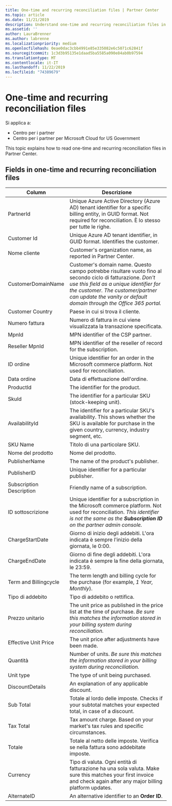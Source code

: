 ```yaml
---
title: One-time and recurring reconciliation files | Partner Center
ms.topic: article
ms.date: 11/21/2019
description: Understand one-time and recurring reconciliation files in Partner Center.
ms.assetid: ''
author: LauraBrenner
ms.author: labrenne
ms.localizationpriority: medium
ms.openlocfilehash: 0eae0dac3cbb4991e85e335082e6c5071c62841f
ms.sourcegitcommit: 1c3d3b95135e1daad5ba5585a090e84ab0b97594
ms.translationtype: MT
ms.contentlocale: it-IT
ms.lasthandoff: 11/22/2019
ms.locfileid: "74389679"
---
```

# <a name="one-time-and-recurring-reconciliation-files"></a>One-time and recurring reconciliation files

Si applica a:

- Centro per i partner
- Centro per i partner per Microsoft Cloud for US Government

This topic explains how to read one-time and recurring reconciliation files in Partner Center.

## <a name="fields-in-one-time-and-recurring-reconciliation-files"></a>Fields in one-time and recurring reconciliation files

| Column | Descrizione |
| ------ | ----------- |
| PartnerId | Unique Azure Active Directory (Azure AD) tenant identifier for a specific billing entity, in GUID format. Not required for reconciliation. È lo stesso per tutte le righe. |
| Customer Id | Unique Azure AD tenant identifier, in GUID format. Identifies the customer. |
| Nome cliente | Customer's organization name, as reported in Partner Center. |
| CustomerDomainName | Customer's domain name. Questo campo potrebbe risultare vuoto fino al secondo ciclo di fatturazione. *Don't use this field as a unique identifier for the customer. The customer/partner can update the vanity or default domain through the  Office 365 portal.* |
| Customer Country | Paese in cui si trova il cliente. |
| Numero fattura | Numero di fattura in cui viene visualizzata la transazione specificata. |
| MpnId | MPN identifier of the CSP partner. |
| Reseller MpnId | MPN identifier of the reseller of record for the subscription. |
| ID ordine | Unique identifier for an order in the Microsoft commerce platform. Not used for reconciliation. |
| Data ordine | Data di effettuazione dell'ordine. |
| ProductId | The identifier for the product. |
| SkuId | The identifier for a particular SKU (stock-keeping unit). |
| AvailabilityId | The identifier for a particular SKU's availability. This shows whether the SKU is available for purchase in the given country, currency, industry segment, etc. |
| SKU Name | Titolo di una particolare SKU. |
| Nome del prodotto | Nome del prodotto. |
| PublisherName | The name of the product's publisher.
| PublisherID | Unique identifier for a particular publisher. |
| Subscription Description | Friendly name of a subscription. |
| ID sottoscrizione | Unique identifier for a subscription in the Microsoft commerce platform. Not used for reconciliation. *This identifier is not the same as the **Subscription ID** on the partner admin console.* |
| ChargeStartDate | Giorno di inizio degli addebiti. L'ora indicata è sempre l'inizio della giornata, le 0:00. |
| ChargeEndDate | Giorno di fine degli addebiti. L'ora indicata è sempre la fine della giornata, le 23:59. |
| Term and Billingcycle | The term length and billing cycle for the purchase (for example, *1 Year, Monthly*). |
| Tipo di addebito | Tipo di addebito o rettifica. |
| Prezzo unitario | The unit price as published in the price list at the time of purchase. *Be sure this matches the information stored in your billing system during reconciliation.* |
| Effective Unit Price | The unit price after adjustments have been made. |
| Quantità | Number of units. *Be sure this matches the information stored in your billing system during reconciliation.* |
| Unit type | The type of unit being purchased. |
| DiscountDetails | An explanation of any applicable discount. |
| Sub Total | Totale al lordo delle imposte. Checks if your subtotal matches your expected total, in case of a discount. |
| Tax Total | Tax amount charge. Based on your market's tax rules and specific circumstances. |
| Totale | Totale al netto delle imposte. Verifica se nella fattura sono addebitate imposte. |
| Currency | Tipo di valuta. Ogni entità di fatturazione ha una sola valuta. Make sure this matches your first invoice and check again after any major billing platform updates. |
| AlternateID | An alternative identifier to an **Order ID**. |
